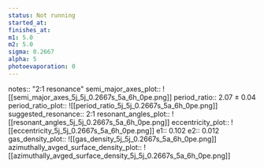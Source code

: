 ```yaml
---
status: Not running
started_at:
finishes_at:
m1: 5.0
m2: 5.0
sigma: 0.2667
alpha: 5
photoevaporation: 0
---
```


notes:: "2:1 resonance"
semi_major_axes_plot:: ![[semi_major_axes_5j_5j_0.2667s_5a_6h_0pe.png]]
period_ratio:: 2.07 ± 0.04
period_ratio_plot:: ![[period_ratio_5j_5j_0.2667s_5a_6h_0pe.png]]
suggested_resonance:: 2:1
resonant_angles_plot:: ![[resonant_angles_5j_5j_0.2667s_5a_6h_0pe.png]]
eccentricity_plot:: ![[eccentricity_5j_5j_0.2667s_5a_6h_0pe.png]]
e1:: 0.102
e2:: 0.012
gas_density_plot:: ![[gas_density_5j_5j_0.2667s_5a_6h_0pe.png]]
azimuthally_avged_surface_density_plot:: ![[azimuthally_avged_surface_density_5j_5j_0.2667s_5a_6h_0pe.png]]
